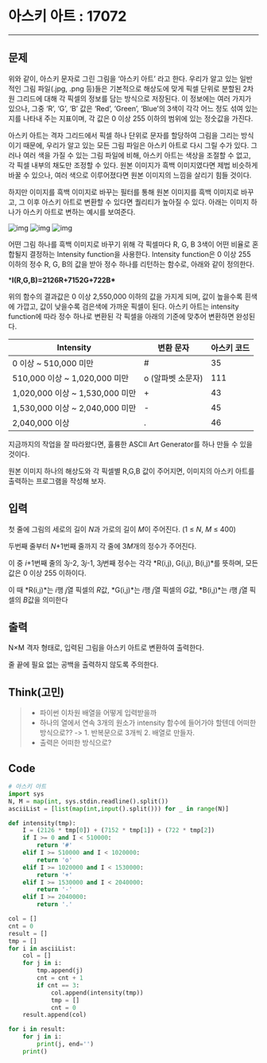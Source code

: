 # 아스키 아트 : 17072

-----

## 문제

위와 같이, 아스키 문자로 그린 그림을 ‘아스키 아트’ 라고 한다. 우리가 알고 있는 일반적인 그림 파일(.jpg, .png 등)들은 기본적으로 해상도에 맞게 픽셀 단위로 분할된 2차원 그리드에 대해 각 픽셀의 정보를 담는 방식으로 저장된다. 이 정보에는 여러 가지가 있으나, 그중 ‘R’, ‘G’, ‘B’ 값은 ‘Red’, ‘Green’, ‘Blue’의 3색이 각각 어느 정도 섞여 있는지를 나타내 주는 지표이며, 각 값은 0 이상 255 이하의 범위에 있는 정숫값을 가진다.

아스키 아트는 격자 그리드에서 픽셀 하나 단위로 문자를 할당하여 그림을 그리는 방식이기 때문에, 우리가 알고 있는 모든 그림 파일은 아스키 아트로 다시 그릴 수가 있다. 그러나 여러 색을 가질 수 있는 그림 파일에 비해, 아스키 아트는 색상을 조절할 수 없고, 각 픽셀 내부의 채도만 조정할 수 있다. 원본 이미지가 흑백 이미지였다면 제법 비슷하게 바꿀 수 있으나, 여러 색으로 이루어졌다면 원본 이미지의 느낌을 살리기 힘들 것이다.

하지만 이미지를 흑백 이미지로 바꾸는 필터를 통해 원본 이미지를 흑백 이미지로 바꾸고, 그 이후 아스키 아트로 변환할 수 있다면 퀄리티가 높아질 수 있다.
아래는 이미지 하나가 아스키 아트로 변하는 예시를 보여준다.

![img](https://upload.acmicpc.net/db41aa3b-2632-4b6c-bf95-cfff3bdb08e1/-/preview/)  ![img](https://upload.acmicpc.net/33d63b46-bb38-4db8-b434-68ad22f1d1e0/-/preview/)  ![img](https://upload.acmicpc.net/a2ace80f-c15c-4f9b-99e0-3077a5d4619b/-/preview/)

어떤 그림 하나를 흑백 이미지로 바꾸기 위해 각 픽셀마다 R, G, B 3색이 어떤 비율로 혼합될지 결정하는 Intensity function을 사용한다. Intensity function은 0 이상 255 이하의 정수 R, G, B의 값을 받아 정수 하나를 리턴하는 함수로, 아래와 같이 정의한다.



***I(R,G,B)=2126R+7152G+722B\***



위의 함수의 결과값은 0 이상 2,550,000 이하의 값을 가지게 되며, 값이 높을수록 흰색에 가깝고, 값이 낮을수록 검은색에 가까운 픽셀이 된다.
아스키 아트는 intensity function에 따라 정수 하나로 변환된 각 픽셀을 아래의 기준에 맞추어 변환하면 완성된다.

| **Intensity**                   | **변환 문자**     | **아스키 코드** |
| ------------------------------- | ----------------- | --------------- |
| 0 이상 ~ 510,000 미만           | #                 | 35              |
| 510,000 이상 ~ 1,020,000 미만   | o (알파벳 소문자) | 111             |
| 1,020,000 이상 ~ 1,530,000 미만 | +                 | 43              |
| 1,530,000 이상 ~ 2,040,000 미만 | -                 | 45              |
| 2,040,000 이상                  | .                 | 46              |

지금까지의 작업을 잘 따라왔다면, 훌륭한 ASCII Art Generator를 하나 만들 수 있을 것이다.

원본 이미지 하나의 해상도와 각 픽셀별 R,G,B 값이 주어지면, 이미지의 아스키 아트를 출력하는 프로그램을 작성해 보자.

## 입력

첫 줄에 그림의 세로의 길이 *N*과 가로의 길이 *M*이 주어진다. (1 ≤ *N*, *M* ≤ 400)

두번째 줄부터 *N*+1번째 줄까지 각 줄에 3*M*개의 정수가 주어진다.

이 중 *i*+1번째 줄의 3*j*-2, 3*j*-1, 3*j*번째 정수는 각각 *R(i,j), G(i,j), B(i,j)*를 뜻하며, 모든 값은 0 이상 255 이하이다.

이 때 *R(i,j)*는 *i*행 *j*열 픽셀의 *R*값, *G(i,j)*는 *i*행 *j*열 픽셀의 *G*값, *B(i,j)*는 *i*행 *j*열 픽셀의 *B*값을 의미한다

## 출력

N×M 격자 형태로, 입력된 그림을 아스키 아트로 변환하여 출력한다.

줄 끝에 필요 없는 공백을 출력하지 않도록 주의한다.

## Think(고민)

>+ 파이썬 이차원 배열을 어떻게 입력받을까
>+ 하나의 열에서 연속 3개의 원소가 intensity 함수에 들어가야 할텐데 어떠한 방식으로?? -> 1. 반복문으로 3개씩 2. 배열로 만들자.
>+ 출력은 어떠한 방식으로?

## Code

```python
# 아스키 아트
import sys
N, M = map(int, sys.stdin.readline().split())
asciiList = [list(map(int,input().split())) for _ in range(N)]

def intensity(tmp):
    I = (2126 * tmp[0]) + (7152 * tmp[1]) + (722 * tmp[2])
    if I >= 0 and I < 510000:
        return '#'
    elif I >= 510000 and I < 1020000:
        return 'o'
    elif I >= 1020000 and I < 1530000:
        return '+'
    elif I >= 1530000 and I < 2040000:
        return '-'
    elif I >= 2040000:
        return '.'

col = []
cnt = 0
result = []
tmp = []
for i in asciiList:
    col = []
    for j in i:
        tmp.append(j)
        cnt = cnt + 1
        if cnt == 3:
            col.append(intensity(tmp))
            tmp = []
            cnt = 0
    result.append(col)

for i in result:
    for j in i:
        print(j, end='')
    print()
```

